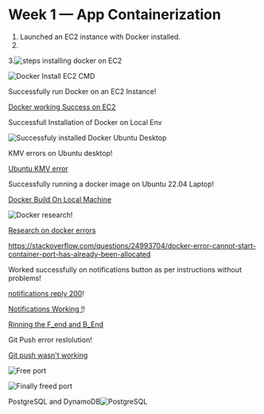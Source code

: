 # Week 1 — App Containerization
1. Launched an EC2 instance with Docker installed.
2. 
3.![steps installing docker on EC2](https://user-images.githubusercontent.com/27725033/220609115-3887b443-5d19-408a-a8f3-477959c43e0f.png)

  ![Docker Install EC2 CMD](https://user-images.githubusercontent.com/27725033/220609301-10587069-41d0-47f8-b560-90e48ac99455.png)

Successfully run Docker on an EC2 Instance!

[Docker working Success on EC2](https://user-images.githubusercontent.com/27725033/220609537-26cab317-45a3-4858-9574-b1667872ff8b.png)

Successfull Installation of Docker on Local Env

![Successfuly installed Docker Ubuntu Desktop](https://user-images.githubusercontent.com/27725033/220609617-ad9bfeed-5cf7-4ab7-8a9b-675e65ee951a.png)

KMV errors on Ubuntu desktop!

[Ubuntu KMV error](https://user-images.githubusercontent.com/27725033/220609837-c4ba954b-fa92-4358-86e5-927b338f8a35.png)

Successfully running a docker image on Ubuntu 22.04 Laptop!

[Docker Build On Local Machine](https://user-images.githubusercontent.com/27725033/220610006-5aadd18d-9698-4d0f-bd78-f8a4f0897226.png)

![Docker research](https://user-images.githubusercontent.com/27725033/220610119-3e0abd2c-5f99-4c28-89c7-66fe0421c110.png)!

[Research on docker errors](https://user-images.githubusercontent.com/27725033/220610191-342641b5-666c-49fa-962f-3a24e79f7e4e.png)

https://stackoverflow.com/questions/24993704/docker-error-cannot-start-container-port-has-already-been-allocated

Worked successfully on notifications button as per instructions without problems!

[notifications reply 200](https://user-images.githubusercontent.com/27725033/220610393-a61b7cb6-321c-4fbc-905a-cd336cba6b15.png)!

[Notifications Working !](https://user-images.githubusercontent.com/27725033/220610430-2e318a80-75e8-4c3b-8dd6-0d479a80f48a.png)!

[Rinning the F_end and B_End](https://user-images.githubusercontent.com/27725033/220610588-cf6391d7-47b3-4223-94dc-ecfe902a03a3.png)

Git Push error reslolution!

[Git push wasn't working](https://user-images.githubusercontent.com/27725033/220610694-645ab25d-ab8b-45e1-a5b5-7ce80bf14a6f.png)

![Free port](https://user-images.githubusercontent.com/27725033/220610733-182bcc5c-1783-4a0c-97aa-d508e3fa3e57.png)

![Finally freed port](https://user-images.githubusercontent.com/27725033/220610814-91c60647-279c-4cd2-9239-dc554222f9ca.png)



PostgreSQL and DynamoDB![PostgreSQL](https://user-images.githubusercontent.com/27725033/220610542-09118196-c43a-4e6b-a0cd-b718c62c5990.png)


